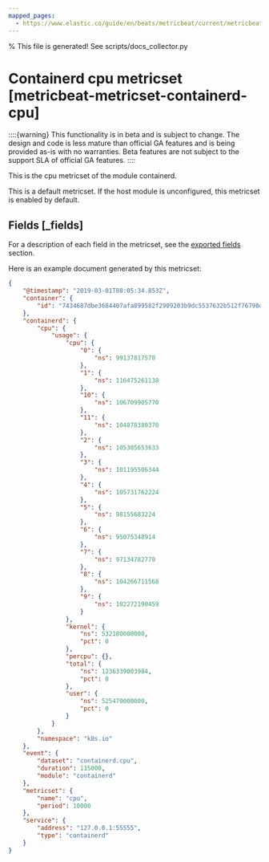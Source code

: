 ```yaml
---
mapped_pages:
  - https://www.elastic.co/guide/en/beats/metricbeat/current/metricbeat-metricset-containerd-cpu.html
---
```


% This file is generated! See scripts/docs_collector.py

# Containerd cpu metricset [metricbeat-metricset-containerd-cpu]

::::{warning}
This functionality is in beta and is subject to change. The design and code is less mature than official GA features and is being provided as-is with no warranties. Beta features are not subject to the support SLA of official GA features.
::::


This is the cpu metricset of the module containerd.

This is a default metricset. If the host module is unconfigured, this metricset is enabled by default.

## Fields [_fields]

For a description of each field in the metricset, see the [exported fields](/reference/metricbeat/exported-fields-containerd.md) section.

Here is an example document generated by this metricset:

```json
{
    "@timestamp": "2019-03-01T08:05:34.853Z",
    "container": {
        "id": "7434687dbe3684407afa899582f2909203b9dc5537632b512f76798db5c0787d"
    },
    "containerd": {
        "cpu": {
            "usage": {
                "cpu": {
                    "0": {
                        "ns": 99137817570
                    },
                    "1": {
                        "ns": 116475261138
                    },
                    "10": {
                        "ns": 106709905770
                    },
                    "11": {
                        "ns": 104878380370
                    },
                    "2": {
                        "ns": 105305653633
                    },
                    "3": {
                        "ns": 101195506344
                    },
                    "4": {
                        "ns": 105731762224
                    },
                    "5": {
                        "ns": 98155683224
                    },
                    "6": {
                        "ns": 95075348914
                    },
                    "7": {
                        "ns": 97134782770
                    },
                    "8": {
                        "ns": 104266711568
                    },
                    "9": {
                        "ns": 102272190459
                    }
                },
                "kernel": {
                    "ns": 532180000000,
                    "pct": 0
                },
                "percpu": {},
                "total": {
                    "ns": 1236339003984,
                    "pct": 0
                },
                "user": {
                    "ns": 525470000000,
                    "pct": 0
                }
            }
        },
        "namespace": "k8s.io"
    },
    "event": {
        "dataset": "containerd.cpu",
        "duration": 115000,
        "module": "containerd"
    },
    "metricset": {
        "name": "cpu",
        "period": 10000
    },
    "service": {
        "address": "127.0.0.1:55555",
        "type": "containerd"
    }
}
```
